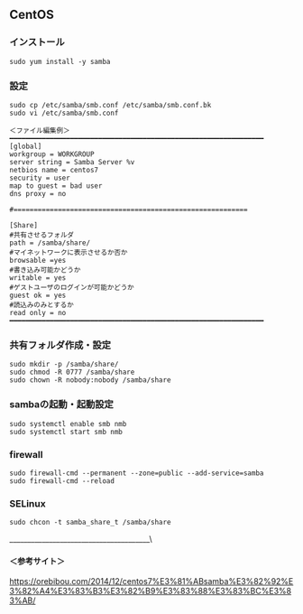 ## CentOS
### インストール
```
sudo yum install -y samba
```
### 設定
```
sudo cp /etc/samba/smb.conf /etc/samba/smb.conf.bk
sudo vi /etc/samba/smb.conf

＜ファイル編集例＞
━━━━━━━━━━━━━━━━━━━━━━━━━━━━━━━━━━━━━━━━━━━━━━━━━━━━━━━━━━━━━━━
[global]
workgroup = WORKGROUP
server string = Samba Server %v
netbios name = centos7
security = user
map to guest = bad user
dns proxy = no
 
#==========================================================
 
[Share]
#共有させるフォルダ
path = /samba/share/
#マイネットワークに表示させるか否か
browsable =yes
#書き込み可能かどうか
writable = yes
#ゲストユーザのログインが可能かどうか
guest ok = yes
#読込みのみとするか
read only = no
━━━━━━━━━━━━━━━━━━━━━━━━━━━━━━━━━━━━━━━━━━━━━━━━━━━━━━━━━━━━━━━

```
### 共有フォルダ作成・設定
```
sudo mkdir -p /samba/share/
sudo chmod -R 0777 /samba/share
sudo chown -R nobody:nobody /samba/share
```

### sambaの起動・起動設定
```
sudo systemctl enable smb nmb
sudo systemctl start smb nmb
```

### firewall
```
sudo firewall-cmd --permanent --zone=public --add-service=samba
sudo firewall-cmd --reload
```

### SELinux
```
sudo chcon -t samba_share_t /samba/share
```
_______________________________________\
#### ＜参考サイト＞
<https://orebibou.com/2014/12/centos7%E3%81%ABsamba%E3%82%92%E3%82%A4%E3%83%B3%E3%82%B9%E3%83%88%E3%83%BC%E3%83%AB/>  

